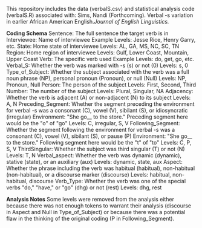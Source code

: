 This repository includes the data (verbalS.csv) and statistical analysis code (verbalS.R) associated with:
Sims, Nandi (Forthcoming). Verbal -s variation in earlier African American English._Journal of English Linguistics._ 

**Coding Schema**
Sentence: The full sentence the target verb is in
Interviewee: Name of interviewee
      Example Levels: Jesse Rice, Henry Garry, etc.
State: Home state of interviewee 
      Levels: AL, GA, MS, NC, SC, TN
Region: Home region of interviewee 
      Levels: Gulf, Lower Coast, Mountain, Upper Coast
Verb: The specific verb used 
      Example Levels: do, get, go, etc. 
Verbal_S: Whether the verb was marked with -s (s) or not (0)
      Levels: s, 0
Type_of_Subject: Whether the subject associated with the verb was a full noun phrase (NP), personal pronoun (Pronoun), or null (Null)
      Levels: NP, Pronoun, Null
Person: The person of the subject
      Levels: First, Second, Third
Number: The number of the subject
      Levels: Plural, Singular, NA
Adjacency: Whether the verb is adjacent (A) or non-adjacent (N) to its subject
      Levels: A, N
Preceding_Segment: Whether the segment preceding the environment for verbal -s was a consonant (C), vowel (V), sibilant (S), or idiosyncratic (irregular)
      Environment: "She go__ to the store."  Preceding segment here would be the "o" of "go"
      Levels: C, irregular, S, V
Following_Segment: Whether the segment following the environment for verbal -s was a consonant (C), vowel (V), sibilant (S), or pause (P)
      Environment: "She go__ to the store."  Following segment here would be the "t" of "to"
      Levels: C, P, S, V
ThirdSingular: Whether the subject was third singular (T) or not (N)
      Levels: T, N
Verbal_aspect: Whether the verb was dynamic (dynamic), stative (state), or an auxiliary (aux)
      Levels: dynamic, state, aux
Aspect: Whether the phrase including the verb was habitual (habitual), non-habitual (non-habitual), or a discourse marker (discourse)
      Levels: habitual, non-habitual, discourse
Verb_Type: Whether the verb was one of the special verbs "do," "have," or "go" (dhg) or not (rest)
      Levels: dhg, rest


**Analysis Notes**
Some levels were removed from the analysis either because there was not enough tokens to warrant their analysis (discourse in Aspect and Null in Type_of_Subject) or because there was a potential flaw in the thinking of the original coding (P in Following_Segment).
      
